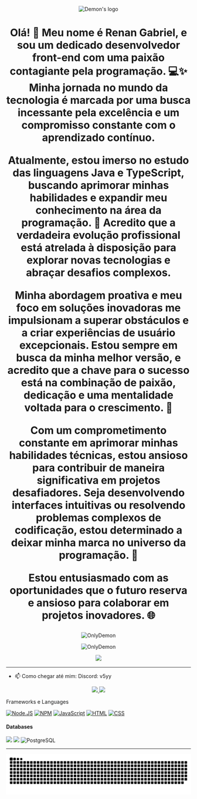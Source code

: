 <p align="center">
  <img src="https://cdn.discordapp.com/attachments/860429492598472704/871580595879297114/1aa053d3c3f7d6ac045cf5ebf5bf2cecf27e4c26.png" width="64" height="64" alt="Demon's logo"/>
</p>

<h1 align="center">Olá! 👋 Meu nome é Renan Gabriel, e sou um dedicado desenvolvedor front-end com uma paixão contagiante pela programação. 💻✨ Minha jornada no mundo da tecnologia é marcada por uma busca incessante pela excelência e um compromisso constante com o aprendizado contínuo.

Atualmente, estou imerso no estudo das linguagens Java e TypeScript, buscando aprimorar minhas habilidades e expandir meu conhecimento na área da programação. 🚀 Acredito que a verdadeira evolução profissional está atrelada à disposição para explorar novas tecnologias e abraçar desafios complexos.

Minha abordagem proativa e meu foco em soluções inovadoras me impulsionam a superar obstáculos e a criar experiências de usuário excepcionais. Estou sempre em busca da minha melhor versão, e acredito que a chave para o sucesso está na combinação de paixão, dedicação e uma mentalidade voltada para o crescimento. 🌱

Com um comprometimento constante em aprimorar minhas habilidades técnicas, estou ansioso para contribuir de maneira significativa em projetos desafiadores. Seja desenvolvendo interfaces intuitivas ou resolvendo problemas complexos de codificação, estou determinado a deixar minha marca no universo da programação. 💪

Estou entusiasmado com as oportunidades que o futuro reserva e ansioso para colaborar em projetos inovadores. 🌐</h1>

<p align="center"> <img src="https://komarev.com/ghpvc/?username=OnlyDemon&label=Profile%20views&color=0e75b6&style=flat" alt="OnlyDemon" /> </p>
<p align="center"> <img src="https://discord.c99.nl/widget/theme-4/696206592495845427.png" alt="OnlyDemon" /> </p>
<p align="center"> <img height="180em" src="https://github-readme-streak-stats.herokuapp.com/?user=OnlyDemon&theme=dark&hide_border=true"/> </p>

---


  - 📫 Como chegar até mim: Discord: v5yy


<p align="center">
  <a href="https://github.com/OnlyDemon">
    <img height="180em" src="https://github-readme-stats-eight-theta.vercel.app/api?username=OnlyDemon&show_icons=true&theme=onedark&include_all_commits=true&count_private=true&hide_border=true"/>
    <img height="180em" src="https://github-readme-stats-eight-theta.vercel.app/api/top-langs/?username=OnlyDemon&layout=compact&langs_count=8&theme=onedark&hide_border=true"/>
  </a>
</p>


Frameworks e Languages

[![Node.JS](https://img.shields.io/badge/Node.js-339933?style=for-the-badge&logo=nodedotjs&logoColor=white)](https://nodejs.org)
[![NPM](https://img.shields.io/badge/npm-CB3837?style=for-the-badge&logo=npm&logoColor=white)](https://npmjs.org)
[![JavaScript](https://img.shields.io/badge/JavaScript-F7DF1E?style=for-the-badge&logo=javascript&logoColor=white)](https://javascript.com)
[![HTML](https://img.shields.io/badge/HTML-E34F26?style=for-the-badge&logo=html5&logoColor=white)](https://html.spec.whatwg.org/multipage/)
[![CSS](https://img.shields.io/badge/CSS-1572B6?style=for-the-badge&logo=css3&logoColor=white)](https://w3.org/Style/CSS)

#### Databases
![](https://img.shields.io/badge/SQLite-%2343853D?style=for-the-badge&logo=sqlite&logoColor=white&color=003B57)
![](https://img.shields.io/badge/MongoDB-%2343853D?style=for-the-badge&logo=mongodb&logoColor=white&color=47A248)
![PostgreSQL](https://img.shields.io/badge/PostgreSQL-316192?style=for-the-badge&logo=postgresql&logoColor=white)

___

![Snake animation](https://github.com/OnlyDemon/OnlyDemon/blob/output/github-contribution-grid-snake.svg)
